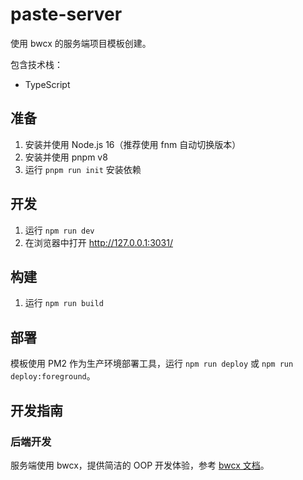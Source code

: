# paste-server

使用 bwcx 的服务端项目模板创建。

包含技术栈：
- TypeScript

## 准备

1. 安装并使用 Node.js 16（推荐使用 fnm 自动切换版本）
2. 安装并使用 pnpm v8
3. 运行 `pnpm run init` 安装依赖

## 开发

1. 运行 `npm run dev`
2. 在浏览器中打开 <http://127.0.0.1:3031/>

## 构建

1. 运行 `npm run build`

## 部署

模板使用 PM2 作为生产环境部署工具，运行 `npm run deploy` 或 `npm run deploy:foreground`。

## 开发指南

### 后端开发

服务端使用 bwcx，提供简洁的 OOP 开发体验，参考 [bwcx 文档](https://bwcxjs.github.io/bwcx/)。

